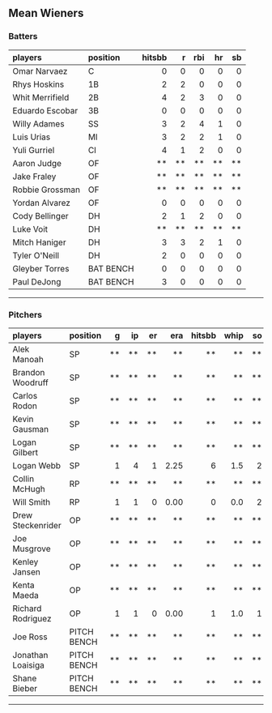 ## Mean Wieners

### Batters

 
|players         |position  | hitsbb|  r| rbi| hr| sb| 
|:---------------|:---------|------:|--:|---:|--:|--:| 
|Omar Narvaez    |C         |      0|  0|   0|  0|  0| 
|Rhys Hoskins    |1B        |      2|  2|   0|  0|  0| 
|Whit Merrifield |2B        |      4|  2|   3|  0|  0| 
|Eduardo Escobar |3B        |      0|  0|   0|  0|  0| 
|Willy Adames    |SS        |      3|  2|   4|  1|  0| 
|Luis Urias      |MI        |      3|  2|   2|  1|  0| 
|Yuli Gurriel    |CI        |      4|  1|   2|  0|  0| 
|Aaron Judge     |OF        |     **| **|  **| **| **| 
|Jake Fraley     |OF        |     **| **|  **| **| **| 
|Robbie Grossman |OF        |     **| **|  **| **| **| 
|Yordan Alvarez  |OF        |      0|  0|   0|  0|  0| 
|Cody Bellinger  |DH        |      2|  1|   2|  0|  0| 
|Luke Voit       |DH        |     **| **|  **| **| **| 
|Mitch Haniger   |DH        |      3|  3|   2|  1|  0| 
|Tyler O'Neill   |DH        |      2|  0|   0|  0|  0| 
|Gleyber Torres  |BAT BENCH |      0|  0|   0|  0|  0| 
|Paul DeJong     |BAT BENCH |      3|  0|   0|  0|  0| 

* * *

### Pitchers

 
|players           |position    |  g| ip| er|  era| hitsbb| whip| so|  w| sv| 
|:-----------------|:-----------|--:|--:|--:|----:|------:|----:|--:|--:|--:| 
|Alek Manoah       |SP          | **| **| **|   **|     **|   **| **| **| **| 
|Brandon Woodruff  |SP          | **| **| **|   **|     **|   **| **| **| **| 
|Carlos Rodon      |SP          | **| **| **|   **|     **|   **| **| **| **| 
|Kevin Gausman     |SP          | **| **| **|   **|     **|   **| **| **| **| 
|Logan Gilbert     |SP          | **| **| **|   **|     **|   **| **| **| **| 
|Logan Webb        |SP          |  1|  4|  1| 2.25|      6|  1.5|  2|  0|  0| 
|Collin McHugh     |RP          | **| **| **|   **|     **|   **| **| **| **| 
|Will Smith        |RP          |  1|  1|  0| 0.00|      0|  0.0|  2|  0|  0| 
|Drew Steckenrider |OP          | **| **| **|   **|     **|   **| **| **| **| 
|Joe Musgrove      |OP          | **| **| **|   **|     **|   **| **| **| **| 
|Kenley Jansen     |OP          | **| **| **|   **|     **|   **| **| **| **| 
|Kenta Maeda       |OP          | **| **| **|   **|     **|   **| **| **| **| 
|Richard Rodriguez |OP          |  1|  1|  0| 0.00|      1|  1.0|  1|  0|  1| 
|Joe Ross          |PITCH BENCH | **| **| **|   **|     **|   **| **| **| **| 
|Jonathan Loaisiga |PITCH BENCH | **| **| **|   **|     **|   **| **| **| **| 
|Shane Bieber      |PITCH BENCH | **| **| **|   **|     **|   **| **| **| **| 


* * *


